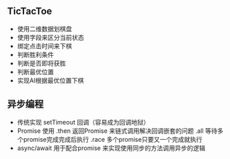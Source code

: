 
## TicTacToe
* 使用二维数据划棋盘
* 使用字段来区分当前状态
* 绑定点击时间来下棋
* 判断胜利条件
* 判断是否即将获胜
* 判断最优位置
* 实现AI根据最优位置下棋

## 异步编程
* 传统实现 setTimeout 回调（容易成为回调地狱）
* Promise
    使用 .then 返回Promise 来链式调用解决回调嵌套的问题 
    .all 等待多个promise完成完成后执行 .race 多个promise只要又一个完成就执行
* async/await
    用于配合promise 来实现使用同步的方法调用异步的逻辑

